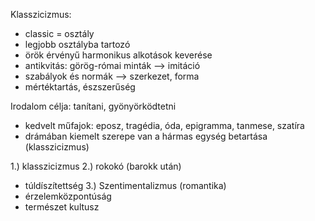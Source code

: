 
Klasszicizmus: 
- classic = osztály
- legjobb osztályba tartozó
- örök érvényű harmonikus alkotások keverése
- antikvitás: görög-római minták --> imitáció
- szabályok és normák --> szerkezet, forma
- mértéktartás, észszerűség

Irodalom célja: tanítani, gyönyörködtetni
- kedvelt műfajok: eposz, tragédia, óda, epigramma, tanmese, szatíra
- drámában kiemelt szerepe van a hármas egység betartása (klasszicizmus)

1.) klasszicizmus
2.) rokokó (barokk után)
- túldíszítettség
3.) Szentimentalizmus (romantika)
- érzelemközpontúság
- természet kultusz
